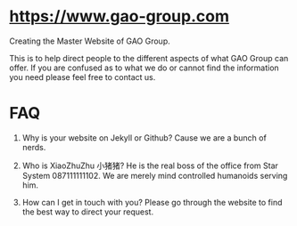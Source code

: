 # https://www.gao-group.com
Creating the Master Website of GAO Group.

This is to help direct people to the different aspects of what GAO Group can offer.
If you are confused as to what we do or cannot find the information you need please feel free to contact us.

# FAQ
1. Why is your website on Jekyll or Github?
Cause we are a bunch of nerds.

2. Who is XiaoZhuZhu 小猪猪?
He is the real boss of the office from Star System 087111111102.  We are merely mind controlled humanoids serving him.

3. How can I get in touch with you?
Please go through the website to find the best way to direct your request.
